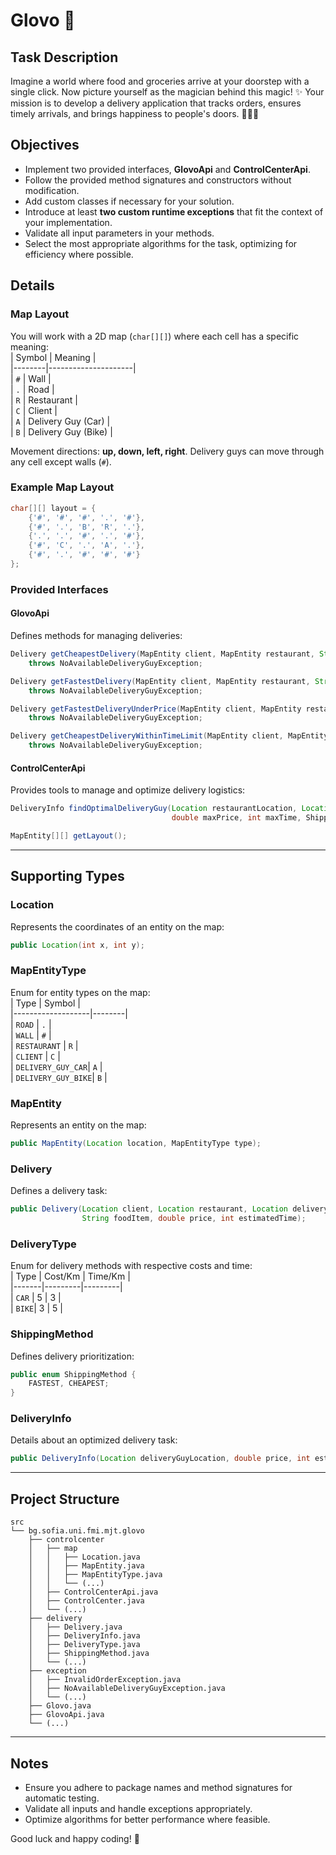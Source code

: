# Glovo 🚚

## Task Description  
Imagine a world where food and groceries arrive at your doorstep with a single click. Now picture yourself as the magician behind this magic! ✨ Your mission is to develop a delivery application that tracks orders, ensures timely arrivals, and brings happiness to people's doors. 🚀🍕🥡  

## Objectives  
- Implement two provided interfaces, **GlovoApi** and **ControlCenterApi**.  
- Follow the provided method signatures and constructors without modification.  
- Add custom classes if necessary for your solution.  
- Introduce at least **two custom runtime exceptions** that fit the context of your implementation.  
- Validate all input parameters in your methods.  
- Select the most appropriate algorithms for the task, optimizing for efficiency where possible.  

## Details  

### Map Layout  
You will work with a 2D map (`char[][]`) where each cell has a specific meaning:  
| Symbol | Meaning             |  
|--------|---------------------|  
| `#`    | Wall                |  
| `.`    | Road                |  
| `R`    | Restaurant          |  
| `C`    | Client              |  
| `A`    | Delivery Guy (Car)  |  
| `B`    | Delivery Guy (Bike) |  

Movement directions: **up, down, left, right**. Delivery guys can move through any cell except walls (`#`).  

### Example Map Layout  
```java
char[][] layout = {
    {'#', '#', '#', '.', '#'},
    {'#', '.', 'B', 'R', '.'},
    {'.', '.', '#', '.', '#'},
    {'#', 'C', '.', 'A', '.'},
    {'#', '.', '#', '#', '#'}
};
```  

### Provided Interfaces  

#### **GlovoApi**  
Defines methods for managing deliveries:  
```java
Delivery getCheapestDelivery(MapEntity client, MapEntity restaurant, String foodItem) 
    throws NoAvailableDeliveryGuyException;

Delivery getFastestDelivery(MapEntity client, MapEntity restaurant, String foodItem) 
    throws NoAvailableDeliveryGuyException;

Delivery getFastestDeliveryUnderPrice(MapEntity client, MapEntity restaurant, String foodItem, double maxPrice) 
    throws NoAvailableDeliveryGuyException;

Delivery getCheapestDeliveryWithinTimeLimit(MapEntity client, MapEntity restaurant, String foodItem, int maxTime) 
    throws NoAvailableDeliveryGuyException;
```  

#### **ControlCenterApi**  
Provides tools to manage and optimize delivery logistics:  
```java
DeliveryInfo findOptimalDeliveryGuy(Location restaurantLocation, Location clientLocation, 
                                    double maxPrice, int maxTime, ShippingMethod shippingMethod);

MapEntity[][] getLayout();
```  

---

## Supporting Types  

### **Location**  
Represents the coordinates of an entity on the map:  
```java
public Location(int x, int y);
```  

### **MapEntityType**  
Enum for entity types on the map:  
| Type              | Symbol |  
|-------------------|--------|  
| `ROAD`           | `.`    |  
| `WALL`           | `#`    |  
| `RESTAURANT`     | `R`    |  
| `CLIENT`         | `C`    |  
| `DELIVERY_GUY_CAR`| `A`    |  
| `DELIVERY_GUY_BIKE`| `B`   |  

### **MapEntity**  
Represents an entity on the map:  
```java
public MapEntity(Location location, MapEntityType type);
```  

### **Delivery**  
Defines a delivery task:  
```java
public Delivery(Location client, Location restaurant, Location deliveryGuy, 
                String foodItem, double price, int estimatedTime);
```  

### **DeliveryType**  
Enum for delivery methods with respective costs and time:  
| Type  | Cost/Km | Time/Km |  
|-------|---------|---------|  
| `CAR` | 5       | 3       |  
| `BIKE`| 3       | 5       |  

### **ShippingMethod**  
Defines delivery prioritization:  
```java
public enum ShippingMethod {
    FASTEST, CHEAPEST;
}
```  

### **DeliveryInfo**  
Details about an optimized delivery task:  
```java
public DeliveryInfo(Location deliveryGuyLocation, double price, int estimatedTime, DeliveryType deliveryType);
```  

---

## Project Structure  

```
src
└── bg.sofia.uni.fmi.mjt.glovo
    ├── controlcenter
    │   ├── map
    │   │   ├── Location.java
    │   │   ├── MapEntity.java
    │   │   ├── MapEntityType.java
    │   │   └── (...)
    │   ├── ControlCenterApi.java
    │   ├── ControlCenter.java
    │   └── (...)
    ├── delivery
    │   ├── Delivery.java
    │   ├── DeliveryInfo.java
    │   ├── DeliveryType.java
    │   ├── ShippingMethod.java
    │   └── (...)
    ├── exception
    │   ├── InvalidOrderException.java
    │   ├── NoAvailableDeliveryGuyException.java
    │   └── (...)
    ├── Glovo.java
    ├── GlovoApi.java
    └── (...)
```  

---

## Notes  
- Ensure you adhere to package names and method signatures for automatic testing.  
- Validate all inputs and handle exceptions appropriately.  
- Optimize algorithms for better performance where feasible.  

Good luck and happy coding! 🚀

